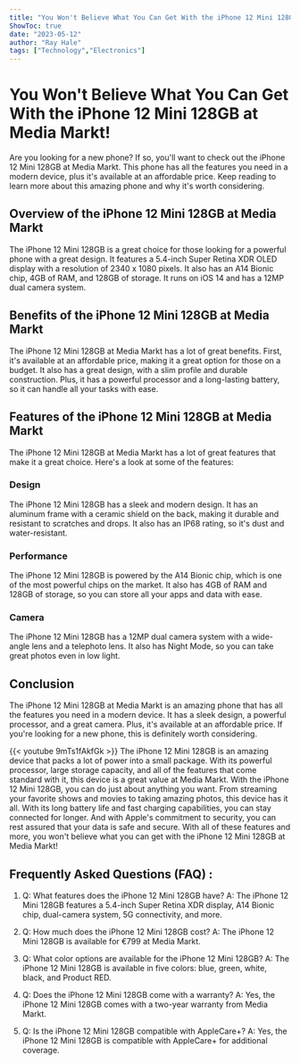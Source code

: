 ```yaml
---
title: "You Won't Believe What You Can Get With the iPhone 12 Mini 128GB at Media Markt!"
ShowToc: true 
date: "2023-05-12"
author: "Ray Hale" 
tags: ["Technology","Electronics"]
---
```

# You Won't Believe What You Can Get With the iPhone 12 Mini 128GB at Media Markt!

Are you looking for a new phone? If so, you'll want to check out the iPhone 12 Mini 128GB at Media Markt. This phone has all the features you need in a modern device, plus it's available at an affordable price. Keep reading to learn more about this amazing phone and why it's worth considering.

## Overview of the iPhone 12 Mini 128GB at Media Markt

The iPhone 12 Mini 128GB is a great choice for those looking for a powerful phone with a great design. It features a 5.4-inch Super Retina XDR OLED display with a resolution of 2340 x 1080 pixels. It also has an A14 Bionic chip, 4GB of RAM, and 128GB of storage. It runs on iOS 14 and has a 12MP dual camera system.

## Benefits of the iPhone 12 Mini 128GB at Media Markt

The iPhone 12 Mini 128GB at Media Markt has a lot of great benefits. First, it's available at an affordable price, making it a great option for those on a budget. It also has a great design, with a slim profile and durable construction. Plus, it has a powerful processor and a long-lasting battery, so it can handle all your tasks with ease.

## Features of the iPhone 12 Mini 128GB at Media Markt

The iPhone 12 Mini 128GB at Media Markt has a lot of great features that make it a great choice. Here's a look at some of the features:

### Design

The iPhone 12 Mini 128GB has a sleek and modern design. It has an aluminum frame with a ceramic shield on the back, making it durable and resistant to scratches and drops. It also has an IP68 rating, so it's dust and water-resistant.

### Performance

The iPhone 12 Mini 128GB is powered by the A14 Bionic chip, which is one of the most powerful chips on the market. It also has 4GB of RAM and 128GB of storage, so you can store all your apps and data with ease.

### Camera

The iPhone 12 Mini 128GB has a 12MP dual camera system with a wide-angle lens and a telephoto lens. It also has Night Mode, so you can take great photos even in low light.

## Conclusion

The iPhone 12 Mini 128GB at Media Markt is an amazing phone that has all the features you need in a modern device. It has a sleek design, a powerful processor, and a great camera. Plus, it's available at an affordable price. If you're looking for a new phone, this is definitely worth considering.

{{< youtube 9mTs1fAkfGk >}} 
The iPhone 12 Mini 128GB is an amazing device that packs a lot of power into a small package. With its powerful processor, large storage capacity, and all of the features that come standard with it, this device is a great value at Media Markt. With the iPhone 12 Mini 128GB, you can do just about anything you want. From streaming your favorite shows and movies to taking amazing photos, this device has it all. With its long battery life and fast charging capabilities, you can stay connected for longer. And with Apple's commitment to security, you can rest assured that your data is safe and secure. With all of these features and more, you won't believe what you can get with the iPhone 12 Mini 128GB at Media Markt!

## Frequently Asked Questions (FAQ) :
1. Q: What features does the iPhone 12 Mini 128GB have? 
A: The iPhone 12 Mini 128GB features a 5.4-inch Super Retina XDR display, A14 Bionic chip, dual-camera system, 5G connectivity, and more.

2. Q: How much does the iPhone 12 Mini 128GB cost? 
A: The iPhone 12 Mini 128GB is available for €799 at Media Markt.

3. Q: What color options are available for the iPhone 12 Mini 128GB? 
A: The iPhone 12 Mini 128GB is available in five colors: blue, green, white, black, and Product RED.

4. Q: Does the iPhone 12 Mini 128GB come with a warranty? 
A: Yes, the iPhone 12 Mini 128GB comes with a two-year warranty from Media Markt.

5. Q: Is the iPhone 12 Mini 128GB compatible with AppleCare+? 
A: Yes, the iPhone 12 Mini 128GB is compatible with AppleCare+ for additional coverage.


